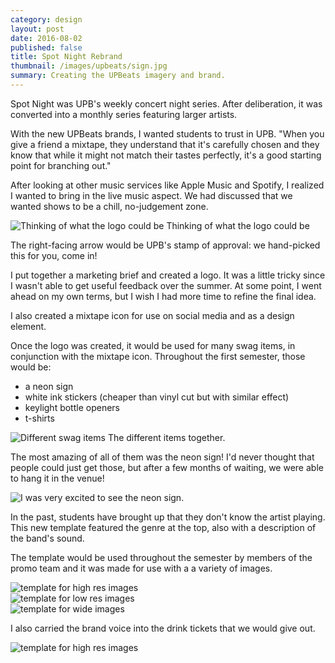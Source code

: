 ```yaml
---
category: design
layout: post
date: 2016-08-02
published: false
title: Spot Night Rebrand
thumbnail: /images/upbeats/sign.jpg
summary: Creating the UPBeats imagery and brand.
---
```

Spot Night was UPB's weekly concert night series. After deliberation, it was converted into a monthly series featuring larger artists.

With the new UPBeats brands, I wanted students to trust in UPB. 
<quote> "When you give a friend a mixtape, they understand that it's carefully chosen and they know that while it might not match their tastes perfectly, it's a good starting point for branching out." </quote>

After looking at other music services like Apple Music and Spotify, I realized I wanted to bring in the live music aspect. We had discussed that we wanted shows to be a chill, no-judgement zone.

<div class= "post-image">
<img alt ="Thinking of what the logo could be" src= "/images/upbeats/logo-ideation.JPG"> Thinking of what the logo could be<br/>
</div>

The right-facing arrow would be UPB's stamp of approval: we hand-picked this for you, come in!

I put together a marketing brief and created a logo. It was a little tricky since I wasn't able to get useful feedback over the summer. At some point, I went ahead on my own terms, but I wish I had more time to refine the final idea.

I also created a mixtape icon for use on social media and as a design element.

Once the logo was created, it would be used for many swag items, in conjunction with the mixtape icon. Throughout the first semester, those would be: <br/>
* a neon sign <br/>
* white ink stickers (cheaper than vinyl cut but with similar effect) <br/>
* keylight bottle openers <br/>
* t-shirts <br/>

<div class= "post-image">
<img alt ="Different swag items" src= "/images/upbeats/flatlay.JPG"> The different items together.<br/>
</div>

The most amazing of all of them was the neon sign! I'd never thought that people could just get those, but after a few months of waiting, we were able to hang it in the venue!

<div class= "post-image">
<img alt ="I was very excited to see the neon sign." src= "/images/upbeats/me-sign.JPG"> <br/>
</div>

In the past, students have brought up that they don't know the artist playing. This new template featured the genre at the top, also with a description of the band's sound. 

The template would be used throughout the semester by members of the promo team and it was made for use with a a variety of images.

<div class= "cover">
<img alt ="template for high res images" src= "/images/upbeats/upbeats_template-03.png"/> <br/>
</div><!--
--><div class = "cover">
<img alt ="template for low res images" src= "/images/upbeats/upbeats_template_low_res-03.png"/> <br/>
</div><!--
--><div class = "cover">
<img alt ="template for wide images" src= "/images/upbeats/upbeats_template_long-04.png"/> <br/>
</div>

I also carried the brand voice into the drink tickets that we would give out.

<div class= "post-image">
<img alt ="template for high res images" src= "/images/upbeats/drink-tickets.jpg"/> <br/>
</div>